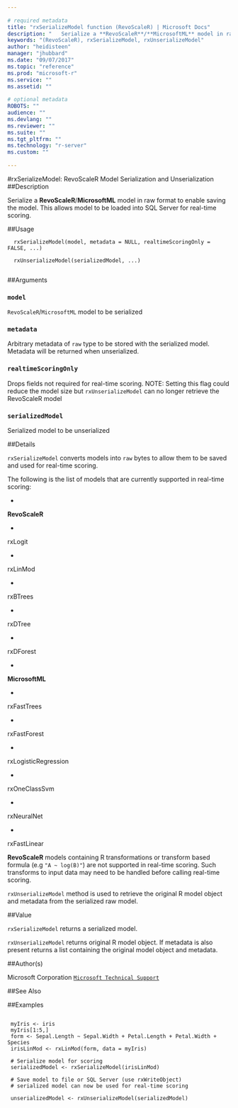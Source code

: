 ```yaml
--- 
 
# required metadata 
title: "rxSerializeModel function (RevoScaleR) | Microsoft Docs" 
description: "   Serialize a **RevoScaleR**/**MicrosoftML** model in raw format to enable saving the model. This allows model to be loaded into SQL Server for real-time scoring. " 
keywords: "(RevoScaleR), rxSerializeModel, rxUnserializeModel" 
author: "heidisteen" 
manager: "jhubbard" 
ms.date: "09/07/2017" 
ms.topic: "reference" 
ms.prod: "microsoft-r" 
ms.service: "" 
ms.assetid: "" 
 
# optional metadata 
ROBOTS: "" 
audience: "" 
ms.devlang: "" 
ms.reviewer: "" 
ms.suite: "" 
ms.tgt_pltfrm: "" 
ms.technology: "r-server" 
ms.custom: "" 
 
--- 
```

 
 
 
 #rxSerializeModel:  RevoScaleR Model Serialization and Unserialization  
 ##Description
 
Serialize a **RevoScaleR**/**MicrosoftML** model in raw format to enable saving the model. This allows model to be loaded into SQL Server for real-time scoring.
 
 
 ##Usage

```   
  rxSerializeModel(model, metadata = NULL, realtimeScoringOnly = FALSE, ...)
  
  rxUnserializeModel(serializedModel, ...)
 
```
 
 
 ##Arguments

   
    
 ### `model`
 `RevoScaleR`/`MicrosoftML` model to be serialized 
  
    
 ### `metadata`
 Arbitrary metadata of `raw` type to be stored with the serialized model. Metadata will be returned when unserialized.  
  
    
 ### `realtimeScoringOnly`
 Drops fields not required for real-time scoring.  NOTE: Setting this flag could reduce the model size but `rxUnserializeModel` can no longer retrieve the RevoScaleR model 
  
    
 ### `serializedModel`
 Serialized model to be unserialized 
  
 
 
 
 ##Details
 
`rxSerializeModel` converts models into `raw` bytes to allow them to be saved and used for real-time scoring.

The following is the list of models that are currently supported in real-time scoring:


* 
 **RevoScaleR**


   * 
 rxLogit

   * 
 rxLinMod

   * 
 rxBTrees

   * 
 rxDTree

   * 
 rxDForest




* 
**MicrosoftML**


   * 
 rxFastTrees

   * 
 rxFastForest

   * 
 rxLogisticRegression

   * 
 rxOneClassSvm

   * 
 rxNeuralNet

   * 
 rxFastLinear






**RevoScaleR** models containing R transformations or transform based formula (e.g `"A ~ log(B)"`) are not supported in real-time scoring. Such transforms to input data may need to be handled before calling real-time scoring.

`rxUnserializeModel` method is used to retrieve the original R model object and metadata from the serialized raw model.
 
 
 ##Value
 
`rxSerializeModel` returns a serialized model.

`rxUnserializeModel` returns original R model object. If metadata is also present returns a list containing the original model object and metadata.
 
 ##Author(s)
 
Microsoft Corporation [`Microsoft Technical Support`](https://go.microsoft.com/fwlink/?LinkID=698556&clcid=0x409)

 
 
 
 ##See Also
 
   
 ##Examples

 ```
   
  myIris <- iris
  myIris[1:5,]
  form <- Sepal.Length ~ Sepal.Width + Petal.Length + Petal.Width + Species
  irisLinMod <- rxLinMod(form, data = myIris)
  
  # Serialize model for scoring
  serializedModel <- rxSerializeModel(irisLinMod)
  
  # Save model to file or SQL Server (use rxWriteObject)
  # serialized model can now be used for real-time scoring
  
  unserializedModel <- rxUnserializeModel(serializedModel)
 
```
 
